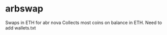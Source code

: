 # arbswap
Swaps in ETH for abr nova
Collects most coins on balance in ETH. 
Need to add wallets.txt
